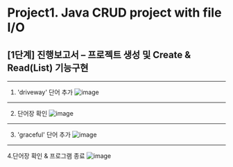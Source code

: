 Project1. Java CRUD project with file I/O 
=========================================
[1단계] 진행보고서 – 프로젝트 생성 및 Create & Read(List) 기능구현
--------------------------------------------------------
***
1. 'driveway' 단어 추가
![image](https://user-images.githubusercontent.com/103707815/188586015-cb06ce37-d0fd-461c-a3b2-ab025a871a5a.png)
***
2. 단어장 확인
![image](https://user-images.githubusercontent.com/103707815/188586054-ca19185b-f71a-4bf2-babc-3e2a032cd4f9.png)
***
3. 'graceful' 단어 추가
![image](https://user-images.githubusercontent.com/103707815/188586083-622edbb6-ebd9-4ce4-9ed7-7171c509cf79.png)
***
4.단어장 확인 & 프로그램 종료
![image](https://user-images.githubusercontent.com/103707815/188586116-9af0e9a2-3e2d-4971-a777-76ec3e1f8a2b.png)
